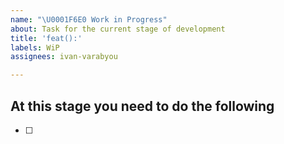 ```yaml
---
name: "\U0001F6E0️ Work in Progress"
about: Task for the current stage of development
title: 'feat():'
labels: WiP
assignees: ivan-varabyou

---
```


## At this stage you need to do the following

- [ ]
